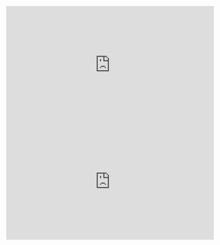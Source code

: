 <iframe width="560" height="315" src="https://www.youtube.com/embed/sXLxCgEQ2YU" frameborder="0" allowfullscreen></iframe>
<iframe width="560" height="315" src="https://www.youtube.com/embed/Lao-XAJdoWQ" frameborder="0" allowfullscreen></iframe>
